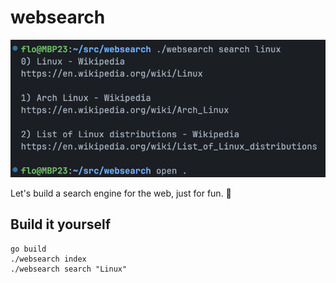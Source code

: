 # websearch

![Screenshot](screenshot.png)

Let's build a search engine for the web, just for fun. 🥳

## Build it yourself

```
go build
./websearch index
./websearch search "Linux"
```
